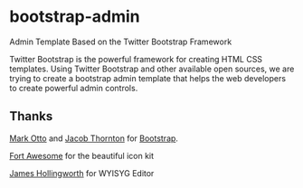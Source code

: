 bootstrap-admin
===============

Admin Template Based on the Twitter Bootstrap Framework

Twitter Bootstrap is the powerful framework for creating HTML CSS templates. Using Twitter Bootstrap and other available open sources, we are trying to create a bootstrap admin template that helps the web developers to create powerful admin controls.


Thanks
------
[Mark Otto](http://github.com/markdotto) and [Jacob Thornton](http://github.com/fat) for [Bootstrap](https://github.com/twitter/bootstrap).

[Fort Awesome](http://fortawesome.github.com/Font-Awesome/) for the beautiful icon kit

[James Hollingworth](http://jhollingworth.github.com/bootstrap-wysihtml5/) for WYISYG Editor 